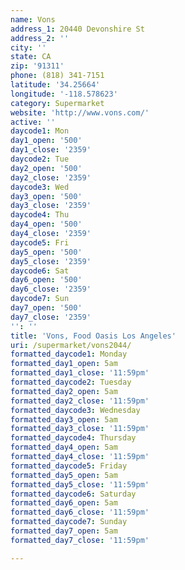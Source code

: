 ```yaml
---
name: Vons
address_1: 20440 Devonshire St
address_2: ''
city: ''
state: CA
zip: '91311'
phone: (818) 341-7151
latitude: '34.25664'
longitude: '-118.578623'
category: Supermarket
website: 'http://www.vons.com/'
active: ''
daycode1: Mon
day1_open: '500'
day1_close: '2359'
daycode2: Tue
day2_open: '500'
day2_close: '2359'
daycode3: Wed
day3_open: '500'
day3_close: '2359'
daycode4: Thu
day4_open: '500'
day4_close: '2359'
daycode5: Fri
day5_open: '500'
day5_close: '2359'
daycode6: Sat
day6_open: '500'
day6_close: '2359'
daycode7: Sun
day7_open: '500'
day7_close: '2359'
'': ''
title: 'Vons, Food Oasis Los Angeles'
uri: /supermarket/vons2044/
formatted_daycode1: Monday
formatted_day1_open: 5am
formatted_day1_close: '11:59pm'
formatted_daycode2: Tuesday
formatted_day2_open: 5am
formatted_day2_close: '11:59pm'
formatted_daycode3: Wednesday
formatted_day3_open: 5am
formatted_day3_close: '11:59pm'
formatted_daycode4: Thursday
formatted_day4_open: 5am
formatted_day4_close: '11:59pm'
formatted_daycode5: Friday
formatted_day5_open: 5am
formatted_day5_close: '11:59pm'
formatted_daycode6: Saturday
formatted_day6_open: 5am
formatted_day6_close: '11:59pm'
formatted_daycode7: Sunday
formatted_day7_open: 5am
formatted_day7_close: '11:59pm'

---
```

